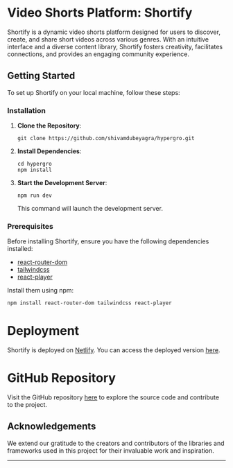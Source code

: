 
# Video Shorts Platform: Shortify

Shortify is a dynamic video shorts platform designed for users to discover, create, and share short videos across various genres. With an intuitive interface and a diverse content library, Shortify fosters creativity, facilitates connections, and provides an engaging community experience.

## Getting Started

To set up Shortify on your local machine, follow these steps:

### Installation

1. **Clone the Repository**: 
   ```
   git clone https://github.com/shivamdubeyagra/hypergro.git
   ```

2. **Install Dependencies**: 
   ```
   cd hypergro
   npm install
   ```

3. **Start the Development Server**: 
   ```
   npm run dev
   ```
   This command will launch the development server.

### Prerequisites

Before installing Shortify, ensure you have the following dependencies installed:

- [react-router-dom](https://www.npmjs.com/package/react-router-dom)
- [tailwindcss](https://www.npmjs.com/package/tailwindcss)
- [react-player](https://www.npmjs.com/package/react-player)

Install them using npm:
```bash
npm install react-router-dom tailwindcss react-player
```

# Deployment

Shortify is deployed on [Netlify](https://golden-piroshki-0d511c.netlify.app/). You can access the deployed version [here](https://golden-piroshki-0d511c.netlify.app/).

# GitHub Repository

Visit the GitHub repository [here](https://github.com/shivamdubeyagra/hypergro) to explore the source code and contribute to the project.

## Acknowledgements

We extend our gratitude to the creators and contributors of the libraries and frameworks used in this project for their invaluable work and inspiration.

---

